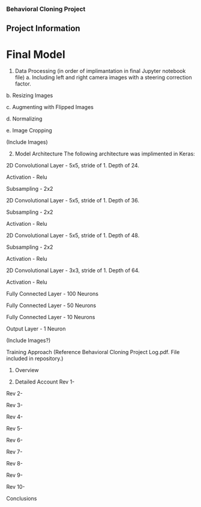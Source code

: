 ### Behavioral Cloning Project

## Project Information

# Final Model
1. Data Processing 
(in order of implimantation in final Jupyter notebook file)
  a. Including left and right camera images with a steering correction factor.
  
  b. Resizing Images
  
  c. Augmenting with Flipped Images
  
  d. Normalizing 
  
  e. Image Cropping
  
(Include Images)

2. Model Architecture
The following architecture was implimented in Keras:

2D Convolutional Layer - 5x5, stride of 1. Depth of 24.

Activation - Relu

Subsampling - 2x2

2D Convolutional Layer - 5x5, stride of 1. Depth of 36.

Subsampling - 2x2

Activation - Relu

2D Convolutional Layer - 5x5, stride of 1. Depth of 48.

Subsampling - 2x2

Activation - Relu

2D Convolutional Layer - 3x3, stride of 1. Depth of 64.

Activation - Relu

Fully Connected Layer - 100 Neurons

Fully Connected Layer - 50 Neurons

Fully Connected Layer - 10 Neurons

Output Layer - 1 Neuron

(Include Images?)


Training Approach
(Reference Behavioral Cloning Project Log.pdf. File included in repository.)
1. Overview

2. Detailed Account
Rev 1-

Rev 2-

Rev 3-

Rev 4-

Rev 5-

Rev 6-

Rev 7-

Rev 8-

Rev 9-

Rev 10-

Conclusions


